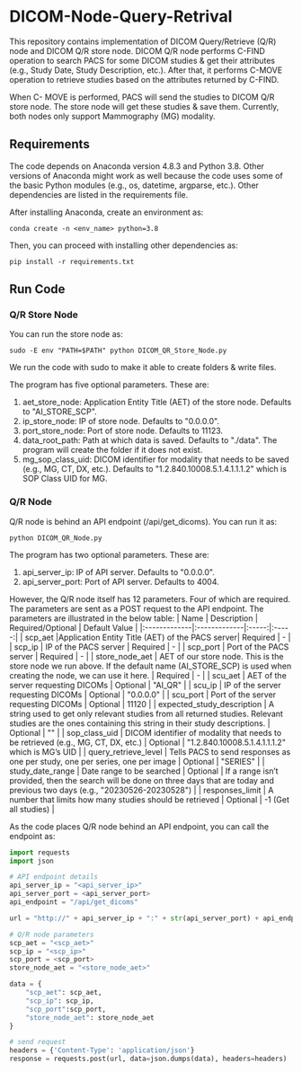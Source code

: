 # DICOM-Node-Query-Retrival
This repository contains implementation of DICOM Query/Retrieve (Q/R) node and DICOM Q/R store node. DICOM Q/R node performs C-FIND operation to search PACS for some DICOM studies & get their attributes (e.g., Study Date, Study Description, etc.). After that, it performs C-MOVE operation to retrieve studies based on the attributes returned by C-FIND. 

When C- MOVE is performed, PACS will send the studies to DICOM Q/R store node. The store node will get these studies & save them. Currently, both nodes only support Mammography (MG) modality.

## Requirements
The code depends on Anaconda version 4.8.3 and Python 3.8. Other versions of Anaconda might work as well because the code uses some of the basic Python modules (e.g., os, datetime, argparse, etc.). Other dependencies are listed in the requirements file.

After installing Anaconda, create an environment as:
```
conda create -n <env_name> python=3.8
```

Then, you can proceed with installing other dependencies as:
```
pip install -r requirements.txt
```

## Run Code
### Q/R Store Node
You can run the store node as:
```
sudo -E env "PATH=$PATH" python DICOM_QR_Store_Node.py
```
We run the code with sudo to make it able to create folders & write files.

The program has five optional parameters. These are:

1. aet_store_node: Application Entity Title (AET) of the store node. Defaults to "AI_STORE_SCP".
2. ip_store_node: IP of store node. Defaults to "0.0.0.0".
3. port_store_node: Port of store node. Defaults to 11123.
4. data_root_path: Path at which data is saved. Defaults to "./data". The program will create the folder if it does not exist.
5. mg_sop_class_uid: DICOM identifier for modality that needs to be saved (e.g., MG, CT, DX, etc.). Defaults to "1.2.840.10008.5.1.4.1.1.1.2" which is SOP Class UID for MG.

### Q/R Node
Q/R node is behind an API endpoint (/api/get_dicoms). You can run it as:
```
python DICOM_QR_Node.py
```
The program has two optional parameters. These are:

1. api_server_ip: IP of API server. Defaults to "0.0.0.0".
2. api_server_port: Port of API server. Defaults to 4004.
        
However, the Q/R node itself has 12 parameters. Four of which are required. The parameters are sent as a POST request to the API endpoint. The parameters are illustrated in the below table:
| Name | Description | Required/Optional | Default Value |
|:-------------|:-------------|:-----:|:-----:|
| scp_aet |Application Entity Title (AET) of the PACS server| Required | - |
| scp_ip | IP of the PACS server | Required | - |
| scp_port | Port of the PACS server | Required | - |
| store_node_aet | AET of our store node. This is the store node we run above. If the default name (AI_STORE_SCP) is used when creating the node, we can use it here. | Required | - |
| scu_aet | AET of the server requesting DICOMs | Optional | "AI_QR" |
| scu_ip | IP of the server requesting DICOMs | Optional | "0.0.0.0" |
| scu_port | Port of the server requesting DICOMs | Optional | 11120 |
| expected_study_description | A string used to get only relevant studies from all returned studies. Relevant studies are the ones containing this string in their study descriptions. | Optional | "" |
| sop_class_uid | DICOM identifier of modality that needs to be retrieved (e.g., MG, CT, DX, etc.) | Optional | "1.2.840.10008.5.1.4.1.1.1.2" which is MG’s UID |
| query_retrieve_level | Tells PACS to send responses as one per study, one per series, one per image | Optional | "SERIES" |
| study_date_range | Date range to be searched | Optional | If a range isn’t provided, then the search will be done on three days that are today and previous two days (e.g., "20230526-20230528") |
| responses_limit | A number that limits how many studies should be retrieved | Optional | -1 (Get all studies) |

As the code places Q/R node behind an API endpoint, you can call the endpoint as:

```python
import requests
import json

# API endpoint details
api_server_ip = "<api_server_ip>"
api_server_port = <api_server_port>
api_endpoint = "/api/get_dicoms"

url = "http://" + api_server_ip + ":" + str(api_server_port) + api_endpoint

# Q/R node parameters
scp_aet = "<scp_aet>"
scp_ip = "<scp_ip>"
scp_port = <scp_port>
store_node_aet = "<store_node_aet>"

data = {
    "scp_aet": scp_aet,
    "scp_ip": scp_ip,
    "scp_port":scp_port,
    "store_node_aet": store_node_aet
}

# send request
headers = {'Content-Type': 'application/json'}
response = requests.post(url, data=json.dumps(data), headers=headers) 
```
